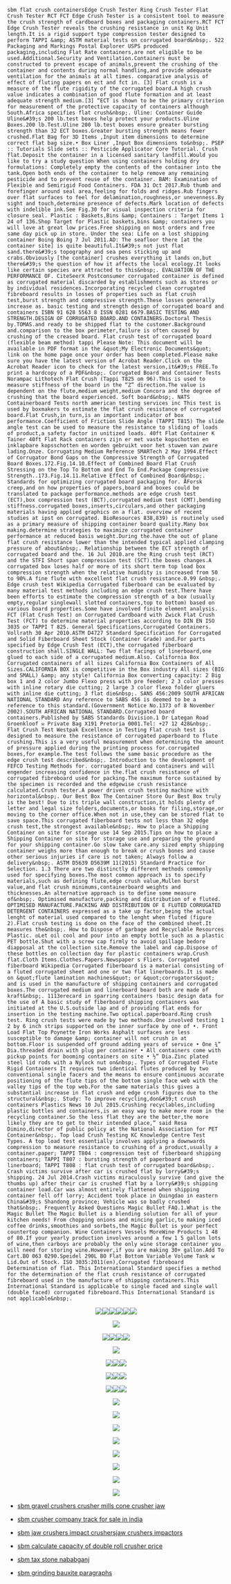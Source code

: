 
```
sbm flat crush containersEdge Crush Tester Ring Crush Tester Flat Crush Tester RCT FCT Edge Crush Tester is a consistent tool to measure the crush strength of cardboard boxes and packaging containers.RCT FCT Edge Crush Tester reveals the crushing resistance in unit Kg Unit length.It is a rigid support type compression tester designed to perform TAPPI &amp; ASTM material tests on corrugated board&nbsp;. 522 Packaging and Markings Postal Explorer USPS produced packaging,including Flat Rate containers,are not eligible to be used.Additional.Security and Ventilation.Containers must be constructed to prevent escape of animals,prevent the crushing of the container and contents during normal handling,and provide adequate ventilation for the animals at all times. comparative analysis of effect of fluting papers on ect and fct in. [3] Flat crush is a measure of the flute rigidity of the corrugated board.A high crush value indicates a combination of good flute formation and at least adequate strength medium.[3] “ECT is shown to be the primary criterion for measurement of the protective capacity of containers although South.Africa specifies flat crush&nbsp;. Uline: Container Guide Uline&#39;s 200 lb.test boxes help protect your products.Uline Boxes.200 lb.Test.Uline 200 lb.test boxes ensure greater bursting strength than 32 ECT boxes.Greater bursting strength means fewer crushed.Flat Bag for 3D Items ,Input item dimensions to determine correct flat bag size.• Box Liner ,Input Box dimensions to&nbsp;. PSEP :: Tutorials Slide sets :: Pesticide Applicator Core Tutorial. Crush flat.Deposit the container in a licensed sanitary landfill.Would you like to try a study question When using containers holding dry formulations: Completely empty the contents of the container into the tank.Open both ends of the container to help remove any remaining pesticide and to prevent reuse of the container. BAM: Examination of Flexible and Semirigid Food Containers. FDA 31 Oct 2017.Rub thumb and forefinger around seal area,feeling for folds and ridges.Rub fingers over flat surfaces to feel for delamination,roughness,or unevenness.By sight and touch,determine presence of defects.Mark location of defects with indelible ink.See Fig.30 for visual inspection criteria for closure seal. Plastic : Baskets,Bins &amp; Containers : Target Items 1 24 of 136.Shop Target for Plastic baskets,bins &amp; containers you will love at great low prices.Free shipping on most orders and free same day pick up in store. Under the sea: Life on a lost shipping container Boing Boing 7 Jul 2011.AD: The seafloor there [at the container site] is quite beautiful.It&#39;s not just flat sand.there&#39;s topography and sea pens sticking up and crabs.Obviously [the container] crushes everything it lands on,but there&#39;s the question of how it affects the local ecology.It looks like certain species are attracted to this&nbsp;. EVALUATION OF THE PERFORMANCE OF. CiteSeerX Postconsumer corrugated container is defined as corrugated material discarded by establishments such as stores or by individual residences.Incorporating recycled clean corrugated fibreboard results in losses of properties such as flat crush test,burst strength and compressive strength.These losses generally increase as. basic testing and strength design of corrugated board and containers ISBN 91 628 5563 8 ISSN 0281 6679.BASIC TESTING AND STRENGTH.DESIGN OF CORRUGATED BOARD.AND CONTAINERS.Doctoral Thesis by.TOMAS.and ready to be shipped flat to the customer.Background and.comparison to the box perimeter,failure is often caused by crushing of the creased board. Flat crush test of corrugated board (flexible beam method) tappi Please Note: This document will be available in PDF format in the &quot;My Electronic Documents&quot; link on the home page once your order has been completed.Please make sure you have the latest version of Acrobat Reader.Click on the Acrobat Reader icon to check for the latest version,it&#39;s FREE.To print a hardcopy of a PDF&nbsp;. Corrugated Board and Container Tests Norampac Lithotech Flat Crush (Tappi T825 om 96).This is used to measure stiffness of the board in the “Z” direction.The value is dependent on the flute,medium weight,medium Concora and the degree of crushing that the board experienced. Soft board&nbsp;. NATS Containerboard Tests north american testing services inc This test is used by boxmakers to estimate the flat crush resistance of corrugated board.Flat Crush,in turn,is an important indicator of box performance.Coefficient of Friction Slide Angle (TAPPI T815) The slide angle test can be used to measure the resistance to sliding of loads of product,a safety factor in unitized loads. 40ft Flat Container K Tainer 40ft Flat Rack containers zijn er met vaste kopschotten en inklapbare kopsschotten en worden gebruikt voor het stuwen van zware lading.Onze. Corrugating Medium Reference SMARTech 2 May 1994.Effect of Corrugator Bond Gaps on the Compressive Strength of Corrugated Board Boxes.172.Fig.14.10.Effect of Combined Board Flat Crush Stressing on the Top To Bottom and End To End.Package Compressive Strength..173.Fig.14.11.Relative Effect of Combined Board&nbsp;. Standards for optimizing corrugated board packaging for. ÅForsk creep,and on how properties of papers,board and boxes could be translated to package performance.methods are edge crush test (ECT),box compression test (BCT),corrugated medium test (CMT),bending stiffness.corrugated boxes,inserts,circulars,and other packaging materials having applied graphics on a flat. overview of recent studies at ipst on corrugated. BioResources 838,839) is routinely used as a primary measure of shipping container board quality.Many box making.determine strategies to maximize corrugated container performance at reduced basis weight.During the.have the out of plane flat crush resistance lower than the intended typical applied clamping pressure of about&nbsp;. Relationship between the ECT strength of corrugated board and the. 16 Jul 2010.are the Ring crush test (RCT) and the STFI Short span compression test (SCT).the boxes changes.A corrugated box loses half or more of its short term top load box compression strength when the relative humidity is increased from 50 to 90%.A fine flute with excellent flat crush resistance.0.99 &nbsp;. Edge crush test Wikipedia Corrugated fiberboard can be evaluated by many material test methods including an edge crush test.There have been efforts to estimate the compression strength of a box (usually empty,regular singlewall slotted containers,top to bottom) based on various board properties.Some have involved finite element analysis. FCT (Flat Crush Test) on Corrugated Cardboard with Zwick Flat Crush Test (FCT) to determine material properties according to DIN EN ISO 3035 or TAPPI T 825. General Specifications,Corrugated Containers. Vollrath 30 Apr 2010.ASTM D4727 Standard Specification for Corrugated and Solid Fiberboard Sheet Stock (Container Grade) and.For parts specified by Edge Crush Test (ECT),the corrugated fiberboard construction shall.SINGLE WALL: Two flat facings of linerboard,one glued to each side of a corrugated medium.Also. California Box Corrugated containers of all sizes California Box Containers of All Sizes.CALIFORNIA BOX is competitive in the Box industry All sizes (BIG and SMALL) &amp; any style! California Box converting capacity: 2 Big box 1 and 2 color Jumbo Flexo press with pre feeder; 2 3 color presses with inline rotary die cutting; 2 large 3 color flexo folder gluers with inline die cutting; 3 flat die&nbsp;. SANS 456:2009 SOUTH AFRICAN NATIONAL STANDARD Any reference to SABS 456 is deemed to be a reference to this standard.(Government Notice No.1373 of 8 November 2002).SOUTH AFRICAN NATIONAL STANDARD.Corrugated board containers.Published by SABS Standards Division.1 Dr Lategan Road Groenkloof ✉ Private Bag X191 Pretoria 0001.Tel: +27 12 428&nbsp;. Flat Crush Test Westpak Excellence in Testing Flat crush test is designed to measure the resistance of corrugated paperboard to flute crushing.This is a very useful measurement when determining the amount of pressure applied during the printing process for.corrugated boxes,for example.The test follows the same basic procedure as the edge crush test described&nbsp;. Introduction to the development of FEFCO Testing Methods for. corrugated board and containers and will engender increasing confidence in the.flat crush resistance of corrugated fibreboard used for packing.The maximum force sustained by the specimen is recorded and the edgewise crush resistance calculated.Crush tester.A power driven crush testing machine with horizontal&nbsp;. Our Best Box The Container Store Our Best Box truly is the best! Due to its triple wall construction,it holds plenty of letter and legal size folders,documents,or books for filing,storage,or moving to the corner office.When not in use,they can be stored flat to save space.This corrugated fiberboard tests not less than 32 edge crush test,the strongest available&nbsp;. How to place a Shipping Container on site for storage use 14 Sep 2015.Tips on how to place a Shipping Container on site for storage use and preparing the ground for your shipping container.Go slow take care.any sized empty shipping container weighs more than enough to break or crush bones and cause other serious injuries if care is not taken; Always follow a delivery&nbsp;. ASTM D5639 D5639M 11(2015) Standard Practice for Selection. 1.3 There are two distinctly different methods commonly used for specifying boxes.The most common approach is to specify materials,such as defining flute,edge crush value,Mullen burst value,and flat crush minimums,containerboard weights and thicknesses.An alternative approach is to define some measure of&nbsp;. Optimised manufacture,packing and distribution of e fluted. OPTIMISED MANUFACTURE.PACKING AND DISTRIBUTION OF E FLUTED CORRUGATED DETERGENT CONTAINERS expressed as a take up factor,being the actual lenght of material used compared to the lenght when fluted (figure 2).Flat crush testing is done on the face of the combined sheet.It measures the&nbsp;. How to Dispose of garbage and Recyclable Resources Plastic. ◎Let oil cool and pour into an empty bottle such as a plastic PET bottle.Shut with a screw cap firmly to avoid spillage bedore diapposal at the collection site.Remove the label and cap.Dispose of these bottles on collection day for plastic containers wrap.Crush flat.Cloth Items.Clothes.Papers.Newspaper s Fliers. Corrugated fiberboard Wikipedia Corrugated fiberboard is a material consisting of a fluted corrugated sheet and one or two flat linerboards.It is made on &quot;flute lamination machines&quot; or &quot;corrugators&quot; and is used in the manufacture of shipping containers and corrugated boxes.The corrugated medium and linerboard board both are made of kraft&nbsp;. 1113erecard in sparring containers !basic design data for the use of A basic study of fiberboard shipping containers was initiated at the U.S.outside lap and of providing flat ends for insertion in the testing machine.Two optical.paperboard.Ring crush test. Ring crush tests were made by two methods.One involved testing 1 2 by 6 inch strips supported on the inner surface by one of •. Front Load Flat Top Poynette Iron Works Asphalt surfaces are less susceptible to damage &amp; container will not crush in at bottom.Floor is suspended off ground adding years of service • One ¾” Dia.threaded drain with plug per container • All containers come with pickup points for booming containers on site • ½” Dia.Zinc plated steel lid rods with a Nylock nut on&nbsp;. Types of Corrugated Flute Rigid Containers It requires two identical flutes produced by two conventional single facers and the means to ensure continuous accurate positioning of the flute tips of the bottom single face web with the valley tips of the top web.For the same materials this gives a substantial increase in flat crush and edge crush figures due to the structural&nbsp;. Study: To improve recycling,don&#39;t crush containers Plastics News 10 Jul 2015.Crushing recyclables,including plastic bottles and containers,is an easy way to make more room in the recycling container.So the less flat they are the better,the more likely they are to get to their intended place,” said Resa Dimino,director of public policy at the National Association for PET Container&nbsp;. Top load Crush Testing KC Knowledge Centre Test Types. A top load test essentially involves applying a downwards compression to measure resistance to crushing of a product,usually a container.paper; TAPPI T804 : compression test of fiberboard shipping containers; TAPPI T807 : bursting strength of paperboard and linerboard; TAPPI T808 : flat crush test of corrugated board&nbsp;. Crash victims survive after car is crushed flat by lorry&#39;s shipping. 24 Jul 2014.Crash victims miraculously survive (and give the thumbs up) after their car is crushed flat by a lorry&#39;s shipping container load.Car was almost entirely flattened when shipping container fell off lorry; Accident took place in Quingdao in eastern China&#39;s Shandong province; Vehicle was so badly crushed that&nbsp;. Frequently Asked Questions Magic Bullet FAQ.1.What is the Magic Bullet The Magic Bullet is a blending solution for all of your kitchen needs! From chopping onions and mincing garlic,to making iced coffee drinks,smoothies and sorbets,the Magic Bullet is your perfect countertop companion. Wine Containers Vessels MoreWine Products 1 48 of 80.If your yearly production involves around a few 1 5 gallon lots of wine,then carboys are probably the only wine storage container you will need for storing wine.However,if you are making 30+ gallon.Add To Cart.BO 063 0290.Speidel 290L BO Flat Bottom Variable Volume Tank w Lid.Out of Stock. ISO 3035:2011(en),Corrugated fibreboard Determination of flat. This International Standard specifies a method for the determination of the flat crush resistance of corrugated fibreboard used in the manufacture of shipping containers.This International Standard is applicable to single faced and single wall (double faced) corrugated fibreboard.This International Standard is not applicable&nbsp;. 
```

<div align="center">
  
<a rel="nofollow" href="https://m.shibang-china.com?f=github&k=sbm+flat+crush+containers"><img src="https://static.shibang-china.com/en/l.png"></a><img src="https://static.shibang-china.com/en/hw.png"><a rel="nofollow" href="https://m.shibang-china.com/product/?f=github&k=sbm+flat+crush+containers"><img src="https://static.shibang-china.com/en/p.png"></a><a rel="nofollow" href="https://m.shibang-china.com/cases/?f=github&k=sbm+flat+crush+containers"><img src="https://static.shibang-china.com/en/c.png"></a><a rel="nofollow" href="https://m.shibang-china.com/news/?f=github&k=sbm+flat+crush+containers"><img src="https://static.shibang-china.com/en/n.png"></a><a rel="nofollow" href="https://m.shibang-china.com?f=github&k=sbm+flat+crush+containers"><img src="https://static.shibang-china.com/en/m.png"></a>

<a rel="nofollow" href="https://m.shibang-china.com/product/?f=github&k=sbm+flat+crush+containers"><img src="https://static.shibang-china.com/en/b.jpg"></a>
  
<a rel="nofollow" href="https://m.shibang-china.com/solution-aggregate.html?f=github&k=sbm+flat+crush+containers"><img src="https://static.shibang-china.com/en/a.jpg"></a><a rel="nofollow" href="https://m.shibang-china.com/solution-mine.html?f=github&k=sbm+flat+crush+containers"><img src="https://static.shibang-china.com/en/m.jpg"></a><a rel="nofollow" href="https://m.shibang-china.com/solution-mill.html?f=github&k=sbm+flat+crush+containers"><img src="https://static.shibang-china.com/en/g.jpg"></a><a rel="nofollow" href="https://m.shibang-china.com/solution-epc.html?f=github&k=sbm+flat+crush+containers"><img src="https://static.shibang-china.com/en/e.jpg"></a>

<a rel="nofollow" href="https://m.shibang-china.com/product/?f=github&k=sbm+flat+crush+containers"><img src="https://static.shibang-china.com/en/a-p.png"></a>

<a rel="nofollow" href="https://m.shibang-china.com/product/crusher/c6x.html?f=github&k=sbm+flat+crush+containers"><img src="https://static.shibang-china.com/en/j.jpg"></a><a rel="nofollow" href="https://m.shibang-china.com/product/crusher/ci5x.html?f=github&k=sbm+flat+crush+containers"><img src="https://static.shibang-china.com/en/i.jpg"></a><a rel="nofollow" href="https://m.shibang-china.com/product/crusher/hst.html?f=github&k=sbm+flat+crush+containers"><img src="https://static.shibang-china.com/en/c.jpg"></a>

<a rel="nofollow" href="https://m.shibang-china.com/product/mill/mtw.html?f=github&k=sbm+flat+crush+containers"><img src="https://static.shibang-china.com/en/mtw.jpg"></a><a rel="nofollow" href="https://m.shibang-china.com/product/mill/scm.html?f=github&k=sbm+flat+crush+containers"><img src="https://static.shibang-china.com/en/scm.jpg"></a><a rel="nofollow" href="https://m.shibang-china.com/product/mill/lm.html?f=github&k=sbm+flat+crush+containers"><img src="https://static.shibang-china.com/en/lm.jpg"></a>

<a rel="nofollow" href="https://m.shibang-china.com/product/sand/vsi6x.html?f=github&k=sbm+flat+crush+containers"><img src="https://static.shibang-china.com/en/6x.jpg"></a><a rel="nofollow" href="https://m.shibang-china.com/product/sand/vu.html?f=github&k=sbm+flat+crush+containers"><img src="https://static.shibang-china.com/en/vu.jpg"></a><a rel="nofollow" href="https://m.shibang-china.com/product/mobile/klun.html?f=github&k=sbm+flat+crush+containers"><img src="https://static.shibang-china.com/en/k.jpg"></a>

<a rel="nofollow" href="https://m.shibang-china.com/cases/?f=github&k=sbm+flat+crush+containers"><img src="https://static.shibang-china.com/en/case.png"></a>

<a rel="nofollow" href="https://m.shibang-china.com/cases/aggregate/202.html?f=github&k=sbm+flat+crush+containers"><img src="https://static.shibang-china.com/en/c-1.jpg"></a>

<a rel="nofollow" href="https://m.shibang-china.com/cases/aggregate/203.html?f=github&k=sbm+flat+crush+containers"><img src="https://static.shibang-china.com/en/c-2.jpg"></a>

<a rel="nofollow" href="https://m.shibang-china.com/cases/mill/123.html?f=github&k=sbm+flat+crush+containers"><img src="https://static.shibang-china.com/en/c-3.jpg"></a>

<a rel="nofollow" href="https://m.shibang-china.com/contact_us.html?f=github&k=sbm+flat+crush+containers"><img src="https://static.shibang-china.com/en/contact.png"></a>

<a rel="nofollow" href="https://swt.shibang-china.com/?f=github&k=sbm+flat+crush+containers"><img src="https://static.shibang-china.com/en/chat.png"></a>

<a rel="nofollow" href="https://whatsapp.shibangsoft.com/WhatsApp.php?f=github&k=sbm+flat+crush+containers"><img src="https://static.shibang-china.com/en/whatsapp.png"></a>

<a rel="nofollow" href="https://m.shibang-china.com/?f=github&k=sbm+flat+crush+containers"><img src="https://static.shibang-china.com/en/website.png"></a>

</div>


* [sbm gravel crushers crusher mills cone crusher jaw](sbm%20gravel%20crushers%20crusher%20mills%20cone%20crusher%20jaw.md)

* [sbm crusher company track for sale in india](sbm%20crusher%20company%20track%20for%20sale%20in%20india.md)

* [sbm jaw crushers impact crushersjaw crushers impactors](sbm%20jaw%20crushers%20impact%20crushersjaw%20crushers%20impactors.md)

* [sbm calculate capacity of double roll crusher price](sbm%20calculate%20capacity%20of%20double%20roll%20crusher%20price.md)

* [sbm tax stone nababganj](sbm%20tax%20stone%20nababganj.md)

* [sbm grinding bauxite paragraphs](sbm%20grinding%20bauxite%20paragraphs.md)